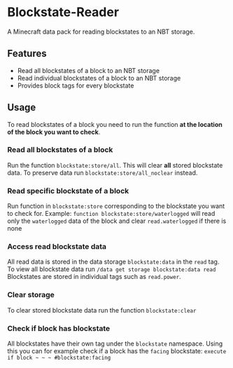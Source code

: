 # Blockstate-Reader
A Minecraft data pack for reading blockstates to an NBT storage.

## Features
- Read all blockstates of a block to an NBT storage
- Read individual blockstates of a block to an NBT storage
- Provides block tags for every blockstate

## Usage
To read blockstates of a block you need to run the function **at the location of the block you want to check**.
### Read all blockstates of a block
Run the function `blockstate:store/all`. 
This will clear **all** stored blockstate data. To preserve data run `blockstate:store/all_noclear` instead.
### Read specific blockstate of a block
Run function in `blockstate:store` corresponding to the blockstate you want to check for.
Example: `function blockstate:store/waterlogged` will read only the `waterlogged` data of the block and clear `read.waterlogged` if there is none
### Access read blockstate data
All read data is stored in the data storage `blockstate:data` in the `read` tag.
To view all blockstate data run `/data get storage blockstate:data read`
Blockstates are stored in individual tags such as `read.power`.
### Clear storage
To clear stored blockstate data run the function `blockstate:clear`
### Check if block has blockstate
All blockstates have their own tag under the `blockstate` namespace.
Using this you can for example check if a block has the `facing` blockstate: `execute if block ~ ~ ~ #blockstate:facing`
